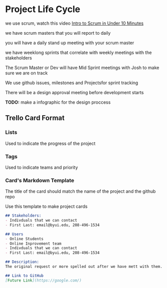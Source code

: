 # Project Life Cycle

we use scrum, watch this video [Intro to Scrum in Under 10 Minutes](https://www.youtube.com/watch?v=XU0llRltyFM)

we have scrum masters that you will report to daily

you will have a daily stand up meeting with your scrum master

we have weeklong sprints that correlate with weekly meetings with the stakeholders

The Scrum Master or Dev will have Mid Sprint meetings with Josh to make sure we are on track

We use github issues, milestones and Projectsfor sprint tracking

There will be a design approval meeting before development starts

**TODO:**
make a infographic for the design proccess

## Trello Card Format

### Lists
Used to indicate the progress of the project

### Tags
Used to indicate teams and priority

### Card's Markdown Template
The title of the card should match the name of the project and the github repo

Use this template to make project cards
```markdown
## Stakeholders:
- Indivduals that we can contact
- First Last: email@byui.edu, 208-496-1534

## Users
- Online Students
- Online Inprovement team 
- Indivduals that we can contact
- First Last: email@byui.edu, 208-496-1534

## Description:
The original request or more spelled out after we have mett with them.

## Link to GitHub
[Future Link](https://google.com/)
```

